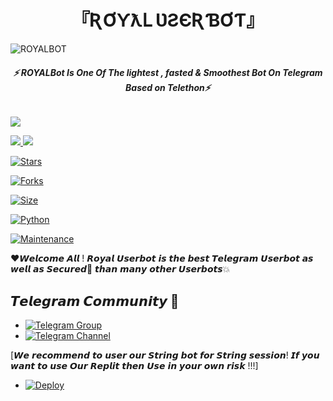 <h1 align="center">
<b> 『ƦƠƳƛԼ ƲƧЄƦƁƠƬ』</b>
</h1>

![ROYALBOT](https://te.legra.ph/file/a46f36d88126d2ef5a9db.jpg)
<h6 align="center">
  <b>⚡ ROYALBot Is One Of The lightest , fasted & Smoothest Bot On Telegram Based on Telethon⚡</b>
</h6>

<a href="https://github.com/ROYALBOY871/Userbot/graphs/contributors" alt="GitHub contributors"> <img src="https://img.shields.io/github/contributors/ROYALBOY871/Userbot?style=flat&logo=github" /> </a>


<a href="https://github.com/ROYALBOY871/Userbot/network/members" alt="GitHub forks"> <img src="https://img.shields.io/github/forks/ROYALBOY871/Userbot?label=Forks&logo=github" /> </a>
[![](https://img.shields.io/badge/ROYAL-v2.0-red)](#)


[![Stars](https://img.shields.io/github/stars/ROYALBOY871/Userbot?style=flat-square&color=green)](https://github.com/TeamUltroid/Ultroid/stargazers)


[![Forks](https://img.shields.io/github/forks/ROYALBOY871/Userbot?style=flat-square&color=orange)](https://github.com/TeamUltroid/Ultroid/fork)


[![Size](https://img.shields.io/github/repo-size/ROYALBOY871/Userbot?style=flat-square&color=green)](https://github.com/TeamUltroid/Ultroid/)

   
[![Python](https://img.shields.io/badge/Python-v3.10.2-blue)](https://www.python.org/)


[![Maintenance](https://img.shields.io/badge/Maintained%3F-yes-green.svg)](https://github.com/ROYALBOY871/Userbot/graphs/commit-activity)

❤️𝙒𝙚𝙡𝙘𝙤𝙢𝙚 𝘼𝙡𝙡 ! 𝙍𝙤𝙮𝙖𝙡 𝙐𝙨𝙚𝙧𝙗𝙤𝙩 𝙞𝙨 𝙩𝙝𝙚 𝙗𝙚𝙨𝙩 𝙏𝙚𝙡𝙚𝙜𝙧𝙖𝙢 𝙐𝙨𝙚𝙧𝙗𝙤𝙩 𝙖𝙨 𝙬𝙚𝙡𝙡 𝙖𝙨 𝙎𝙚𝙘𝙪𝙧𝙚𝙙🔐 𝙩𝙝𝙖𝙣 𝙢𝙖𝙣𝙮 𝙤𝙩𝙝𝙚𝙧 𝙐𝙨𝙚𝙧𝙗𝙤𝙩𝙨💥

## 𝙏𝙚𝙡𝙚𝙜𝙧𝙖𝙢 𝘾𝙤𝙢𝙢𝙪𝙣𝙞𝙩𝙮 🌌
- [![Telegram Group](https://img.shields.io/badge/Telegram-Group-brightgreen)](https://t.me/RMWNETWORK)
- [![Telegram Channel](https://img.shields.io/badge/Telegram-Channel-brightgreen)](https://t.me/RMWNETWORK)

[𝙒𝙚 𝙧𝙚𝙘𝙤𝙢𝙢𝙚𝙣𝙙 𝙩𝙤 𝙪𝙨𝙚𝙧 𝙤𝙪𝙧 𝙎𝙩𝙧𝙞𝙣𝙜 𝙗𝙤𝙩 𝙛𝙤𝙧 𝙎𝙩𝙧𝙞𝙣𝙜 𝙨𝙚𝙨𝙨𝙞𝙤𝙣! 𝙄𝙛 𝙮𝙤𝙪 𝙬𝙖𝙣𝙩 𝙩𝙤 𝙪𝙨𝙚 𝙊𝙪𝙧 𝙍𝙚𝙥𝙡𝙞𝙩 𝙩𝙝𝙚𝙣 𝙐𝙨𝙚 𝙞𝙣 𝙮𝙤𝙪𝙧 𝙤𝙬𝙣 𝙧𝙞𝙨𝙠 !!!]

















- [![Deploy](https://te.legra.ph/file/ae75fa2fa5162df47264d.jpg)](https://heroku.com/deploy/)
